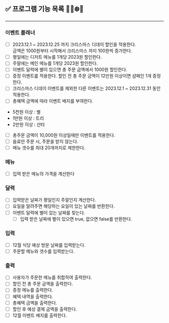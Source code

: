 ## ✅ 프로그램 기능 목록 🎅🏻❄️🎁

---

### 이벤트 플래너
- [ ] 2023.12.1 ~ 2023.12.25 까지 크리스마스 디데이 할인을 적용한다.  
금액은 1000원부터 시작해서 크리스마스 까지 100원씩 증가한다.
- [ ] 평일에는 디저트 메뉴를 1개당 2023원 할인한다.
- [ ] 주말에는 메인 메뉴를 1개당 2023원 할인한다.
- [ ] 이벤트 달력에 별이 있으면 총 주문 금액에서 1000원 할인한다.
- [ ] 증정 이벤트를 적용한다. 할인 전 총 주문 금액이 12만원 이상이면 샴페인 1개 증정한다.
- [ ] 크리스마스 디데이 이벤트를 제외한 다른 이벤트는 2023.12.1 ~ 2023.12.31 동안 적용한다.
- [ ] 총혜택 금액에 따라 이벤트 배지를 부여한다.
- 5천원 이상 : 별
- 1만원 이상 : 트리
- 2만원 이상 : 산타
- [ ] 총주문 금액이 10,000원 이상일때만 이벤트를 적용한다.
- [ ] 음료만 주문 시, 주문을 받지 않는다.
- [ ] 메뉴 갯수를 최대 20개까지로 제한한다.
### 메뉴
- [ ] 입력 받은 메뉴의 가격을 계산한다
### 달력
- [ ] 입력받은 날짜가 평일인지 주말인지 계산한다.
- [ ] 요일을 알려주면 해당하는 요일이 있는 날짜를 반환한다.
- [ ] 이벤트 달력에 별이 있는 날짜를 찾는다.
  - [ ] 입력 받은 날짜에 별이 있으면 true, 없으면 false를 반환한다.
### 입력
- [ ] 12월 식당 예상 방문 날짜를 입력받는다.
- [ ] 주문할 메뉴와 갯수를 입력받는다.
### 출력
- [ ] 사용자가 주문한 메뉴를 취합하여 출력한다.
- [ ] 할인 전 총 주문 금액을 출력한다.
- [ ] 증정 메뉴를 출력한다.
- [ ] 혜택 내역을 출력한다.
- [ ] 총혜택 금액을 출력한다.
- [ ] 할인 후 예상 결제 금액을 출력한다.
- [ ] 12월 이벤트 배지를 출력한다.
